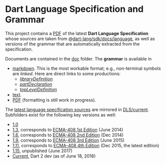 # Dart Language Specification and Grammar

This project contains a [PDF](doc/dartLangSpec.pdf) of the latest **Dart Language Specification** whose sources are taken from @[dart-lang/sdk/docs/language][], as well as versions of the grammar that are automatically extracted from the specification.

Documents are contained in the [doc](doc) folder. The **grammar** is available in

- [markdown](doc/grammar-AUTOGENERATED-DO-NOT-EDIT.md). This is the most workable format; e.g., non-terminal symbols are _linked_. Here are direct links to some productions:
    - [_libraryDefinition_](doc/grammar-AUTOGENERATED-DO-NOT-EDIT.md#libraryDefinition)
    - [_partDeclaration_](doc/grammar-AUTOGENERATED-DO-NOT-EDIT.md#partDeclaration)
    - [_topLevelDefinition_](doc/grammar-AUTOGENERATED-DO-NOT-EDIT.md#topLevelDefinition)
- [text](doc/grammar-AUTOGENERATED-DO-NOT-EDIT.txt).
- [PDF](doc/grammar.pdf) (formatting is still work in progress).

The [latest language specification sources][dart-lang/sdk/docs/language] are mirrored in [DLS/current](DLS/current). Subfolders exist for the following key versions as well:

- [1.0](DLS/1.0)
- [1.3](DLS/1.3), corresponds to [ECMA-408 1st Edition][] (June 2014)
- [1.6](DLS/1.6), corresponds to [ECMA-408 2nd Edition][] (Dec 2014)
- [1.9](DLS/1.9), corresponds to [ECMA-408 3rd Edition][] (June 2015)
- [1.11](DLS/1.11), corresponds to [ECMA-408 4th Edition][ECMA-408] (Dec 2015, the latest edition)
- [1.15](DLS/1.15), unpublished (June 2017)
- [Current](DLS/current), Dart 2 dev (as of June 18, 2018)

[ECMA-408 1st Edition]: http://www.ecma-international.org/publications/files/ECMA-ST-ARCH/ECMA-408%201st%20edition%20June%202014.pdf
[ECMA-408 2nd Edition]:
http://www.ecma-international.org/publications/files/ECMA-ST-ARCH/ECMA-408%202nd%20edition%20December%202014.pdf
[ECMA-408 3rd Edition]: http://www.ecma-international.org/publications/files/ECMA-ST-ARCH/ECMA-408%203rd%20edition%20June%202015.pdf
[ECMA-408]: http://www.ecma-international.org/publications/files/ECMA-ST/ECMA-408.pdf
[dart-lang/sdk/docs/language]: https://github.com/dart-lang/sdk/tree/master/docs/language
